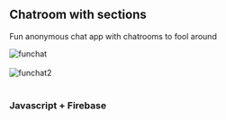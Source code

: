 <h2>Chatroom with sections</h2>
<p>Fun anonymous chat app with chatrooms to fool around</p>
<img src="https://i.postimg.cc/Kc372C1w/funchat.png" alt="funchat"/><br/><br/>
<img src="https://i.postimg.cc/MKk7KtRT/funchat2.png" alt="funchat2"/><br/><br/>

<h3>Javascript + Firebase</h3>


